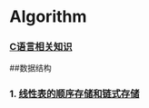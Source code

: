 # Algorithm
### <a href="C.md">C语言相关知识<a/>


##数据结构
### 1. <a href="LinearList.md">线性表的顺序存储和链式存储<a/>

